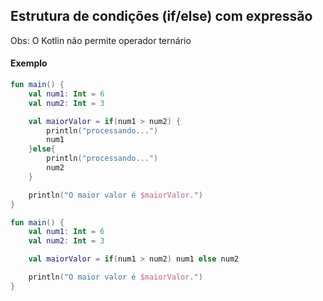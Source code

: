 
## Estrutura de condições (if/else) com expressão

Obs: O Kotlin não permite operador ternário

#### Exemplo

```kotlin
fun main() {
    val num1: Int = 6
    val num2: Int = 3

    val maiorValor = if(num1 > num2) {
        println("processando...")
        num1
    }else{
        println("processando...")
        num2
    }

    println("O maior valor é $maiorValor.")
}
```

```kotlin
fun main() {
    val num1: Int = 6
    val num2: Int = 3

    val maiorValor = if(num1 > num2) num1 else num2

    println("O maior valor é $maiorValor.")
}
```
